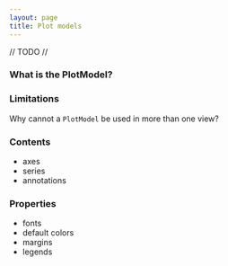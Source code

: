 ```yaml
---
layout: page
title: Plot models
---
```


// TODO //

### What is the PlotModel?

### Limitations

Why cannot a `PlotModel` be used in more than one view?

### Contents

- axes
- series
- annotations

### Properties

- fonts
- default colors
- margins
- legends